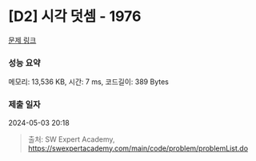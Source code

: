 # [D2] 시각 덧셈 - 1976 

[문제 링크](https://swexpertacademy.com/main/code/problem/problemDetail.do?contestProbId=AV5PttaaAZIDFAUq) 

### 성능 요약

메모리: 13,536 KB, 시간: 7 ms, 코드길이: 389 Bytes

### 제출 일자

2024-05-03 20:18



> 출처: SW Expert Academy, https://swexpertacademy.com/main/code/problem/problemList.do